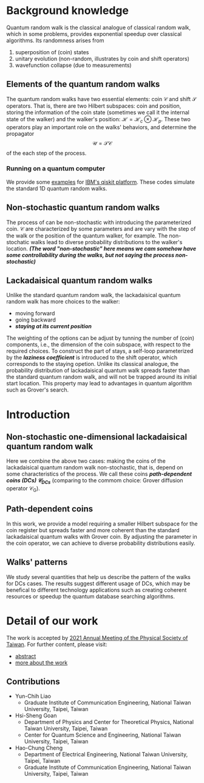 # Background knowledge
Quantum random walk is the classical analogue of classical random walk, which in some problems, provides exponential speedup over classical algorithms.
Its randomness arises from 
1. superposition of (coin) states
2. unitary evolution (non-random, illustrates by coin and shift operators)
3. wavefunction collapse (due to measurements)

## Elements of the quantum random walks
The quantum random walks have two essential elements: coin $\mathcal{C}$ and shift $\mathcal{S}$ operators.
That is, there are two Hilbert subspaces: coin and position, storing the information of the coin state (sometimes we call it the internal state of the walker) and the walker's position: $\mathcal{H} = \mathcal{H}_c \otimes \mathcal{H}_p$.
These two operators play an important role on the walks' behaviors, and determine the propagator 
$$
\mathcal{U} = \mathcal{S} \mathcal{C}
$$
of the each step of the process.

### Running on a quantum computer
We provide some [examples](https://github.com/ycldingo/QuantumRandomWalk/tree/main/IBMQ) for [IBM's qiskit platform](https://quantum-computing.ibm.com/).
These codes simulate the standard 1D quantum random walks.


## Non-stochastic quantum random walks
The process of can be non-stochastic with introducing the parameterized coin. 
$\mathcal{C}$ are characterized by some parameters and are vary with the step of the walk or the position of the quantum walker, for example.
The non-stochatic walks lead to diverse probability distributions to the walker's location.
***(The word "non-stochastic" here means we cam somehow have some controllability during the walks, but not saying the process non-stochastic)***


## Lackadaisical quantum random walks
Unlike the standard quantum random walk, the lackadaisical quantum random walk has more choices to the walker: 
 - moving forward
 - going backward
 - ***staying at its current position***
 
The weighting of the options can be adjust by tunning the number of (coin) components, i.e., the dimension of the coin subspace, with respect to the required choices.
To construct the part of stays, a self-loop parameterized by the ***laziness coefficient*** is introduced to the shift operator, which corresponds to the staying opetion.
Unlike its classical analogue, the probability distribution of lackadaisical quantum walk spreads faster than the standard quantum random walk, and will not be trapped around its initial start location.
This property may lead to advantages in quantum algorithm such as Grover's search.


# Introduction
## Non-stochastic one-dimensional lackadaisical quantum random walk
Here we combine the above two cases: making the coins of the lackadaisical quantum random walk non-stochastic, that is, depend on some characteristics of the process. We call these coins ***path-dependent coins (DCs) $\mathcal{C}_{\text{DCs}}$***
(comparing to the commom choice: Grover diffusion operator $\mathcal{C}_{\text{G}}$).


## Path-dependent coins
In this work, we provide a model requiring a smaller Hilbert subspace for the coin register but spreads faster and more coherent than the standard lackadaisical quantum walks with Grover coin.
By adjusting the parameter in the coin operator, we can achieve to diverse probability distributions easily.


## Walks' patterns
We study several quantities that help us describe the pattern of the walks for DCs cases.
The results suggest different usage of DCs, which may be benefical to different technology applications such as creating coherent resources or speedup the quantum database searching algorithms.



# Detail of our work
The work is accepted by [2021 Annual Meeting of the Physical Society of Taiwan](https://tps2021.conf.tw/site/page.aspx?pid=901&sid=1352&lang=en).
For further content, please visit:
- [abstract](https://github.com/ycldingo/QuantumRandomWalk/blob/main/abstract_Non-stochastic%20one-dimensional%20lackadaisical%20quantum%20random%20walks.pdf)
- [more about the work](https://github.com/ycldingo/QuantumRandomWalk/blob/main/TPS2021_v2.pdf)


## Contributions
- Yun-Chih Liao
  - Graduate Institute of Communication Engineering, National Taiwan University, Taipei, Taiwan 
- Hsi-Sheng Goan
  - Department of Physics and Center for Theoretical Physics, National Taiwan University, Taipei, Taiwan 
  - Center for Quantum Science and Engineering, National Taiwan University, Taipei, Taiwan 
- Hao-Chung Cheng
  - Department of Electrical Engineering, National Taiwan University, Taipei, Taiwan
  - Graduate Institute of Communication Engineering, National Taiwan University, Taipei, Taiwan 

